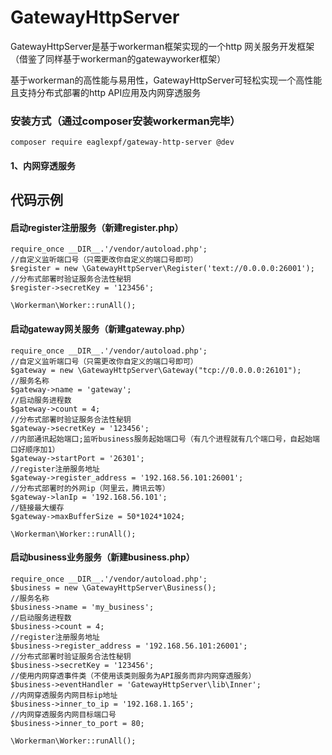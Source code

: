 # GatewayHttpServer

GatewayHttpServer是基于workerman框架实现的一个http 网关服务开发框架（借鉴了同样基于workerman的gatewayworker框架）

基于workerman的高性能与易用性，GatewayHttpServer可轻松实现一个高性能且支持分布式部署的http API应用及内网穿透服务

### 安装方式（通过composer安装workerman完毕）
    composer require eaglexpf/gateway-http-server @dev

#### 1、内网穿透服务

## 代码示例

#### 启动register注册服务（新建register.php）

    require_once __DIR__.'/vendor/autoload.php';
    //自定义监听端口号（只需更改你自定义的端口号即可）
    $register = new \GatewayHttpServer\Register('text://0.0.0.0:26001');
    //分布式部署时验证服务合法性秘钥
    $register->secretKey = '123456';

    \Workerman\Worker::runAll();

#### 启动gateway网关服务（新建gateway.php）

    require_once __DIR__.'/vendor/autoload.php';
    //自定义监听端口号（只需更改你自定义的端口号即可）
    $gateway = new \GatewayHttpServer\Gateway("tcp://0.0.0.0:26101");
    //服务名称
    $gateway->name = 'gateway';
    //启动服务进程数
    $gateway->count = 4;
    //分布式部署时验证服务合法性秘钥
    $gateway->secretKey = '123456';
    //内部通讯起始端口;监听business服务起始端口号（有几个进程就有几个端口号，自起始端口好顺序加1）
    $gateway->startPort = '26301';
    //register注册服务地址
    $gateway->register_address = '192.168.56.101:26001';
    //分布式部署时的外网ip（阿里云，腾讯云等）
    $gateway->lanIp = '192.168.56.101';
    //链接最大缓存
    $gateway->maxBufferSize = 50*1024*1024;

    \Workerman\Worker::runAll();

#### 启动business业务服务（新建business.php）

    require_once __DIR__.'/vendor/autoload.php';
    $business = new \GatewayHttpServer\Business();
    //服务名称
    $business->name = 'my_business';
    //启动服务进程数
    $business->count = 4;
    //register注册服务地址
    $business->register_address = '192.168.56.101:26001';
    //分布式部署时验证服务合法性秘钥
    $business->secretKey = '123456';
    //使用内网穿透事件类（不使用该类则服务为API服务而非内网穿透服务）
    $business->eventHandler = 'GatewayHttpServer\lib\Inner';
    //内网穿透服务内网目标ip地址
    $business->inner_to_ip = '192.168.1.165';
    //内网穿透服务内网目标端口号
    $business->inner_to_port = 80;

    \Workerman\Worker::runAll();
